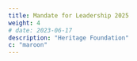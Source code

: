 ```yaml
---
title: Mandate for Leadership 2025
weight: 4
# date: 2023-06-17
description: "Heritage Foundation"
c: "maroon"
---
```



